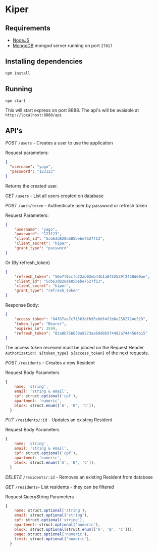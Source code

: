# Kiper


## Requirements
- [NodeJS](https://nodejs.org)
- [MongoDB](https://www.mongodb.com/) mongod server running on port `27017`

## Installing dependencies
```bash
npm install
``` 

## Running
```bash
npm start
```

This will start express on port 8888. The api's will be avaiable at `http://localhost:8888/api`

## API's

*POST* `/users` - Creates a user to use the application

Request parameters:
```json
{
  "username": "yago",
  "password": "123123"
}
```
Returns the created user.

*GET* `/users` - List all users created on database

*POST* `/auth/token` - Authenticate user by password or refresh token

Request Parameters:
```json
{
	"username": "yago",
	"password": "123123",
	"client_id": "5cb63d828ab85bebe7527f13",
	"client_secret": "kiper",
	"grant_type": "password"
}
```
Or (By refresh_token)
```json
{
	"refresh_token": "56e7f0ccfd22ab02eb44b1a0452539f2450d60ae",
	"client_id": "5cb63d828ab85bebe7527f13",
	"client_secret": "kiper",
	"grant_type": "refresh_token"
}
```
Response Body:
```json
{
    "access_token": "84f87ae7c71563dfb95e8df4f2b8e2562724e329",
    "token_type": "Bearer",
    "expires_in": 3599,
    "refresh_token": "82a8b756638a9273aa69d0b5f4492a7444564b15"
}
```

The access token received must be placed on the Request Header `Authorization: ${token_type} ${access_token}` of the next requests.

*POST* `/residents` - Creates a new Resident

Request Body Parameters
```javascript
{
    name: 'string',
    email: 'string & email',
    cpf: struct.optional('cpf'),
    apartment: 'numeric',
    block: struct.enum(['A', 'B', 'C']),
  }
```

*PUT* `/residents/:id` - Updates an existing Resident

Request Body Parameters
```javascript
{
    name: 'string',
    email: 'string & email',
    cpf: struct.optional('cpf'),
    apartment: 'numeric',
    block: struct.enum(['A', 'B', 'C']),
  }
```

*DELETE* `/residents/:id` - Removes an existing Resident from database

*GET* `/residents`- List residents - they can be filtered

Request QueryString Parameters
```javascript
{
    name: struct.optional('string'),
    email: struct.optional('string'),
    cpf: struct.optional('string'),
    apartment: struct.optional('numeric'),
    block: struct.optional(struct.enum(['A', 'B', 'C'])),
    page: struct.optional('numeric'),
    limit: struct.optional('numeric'),
  }
  ```
